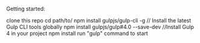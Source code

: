 Getting started:

clone this repo
cd path/to/
npm install gulpjs/gulp-cli -g // Install the latest Gulp CLI tools globally
npm install gulpjs/gulp#4.0 --save-dev //Install Gulp 4 in your project
npm install
run "gulp" command to start